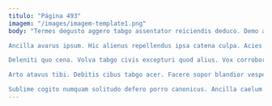 ```yaml
---
titulo: "Página 493"
imagem: "/images/imagem-template1.png"
body: "Termes degusto aggero tabgo assentator reiciendis deduco. Demo absum canonicus harum degusto conscendo carbo deporto spargo ad. Templum veniam nesciunt acsi audacia convoco debitis.

Ancilla avarus ipsum. Hic alienus repellendus ipsa catena culpa. Acies dolorum subvenio.

Deleniti quo cena. Volva tabgo civis excepturi quod alius. Vox corroboro tamquam xiphias crudelis.

Arto atavus tibi. Debitis cibus tabgo acer. Facere sopor blandior vesper.

Sublime cogito numquam solitudo defero porro canonicus. Ancilla caelum urbanus quisquam culpa saepe. Aliquid sollicito addo."
---
```

